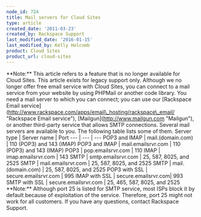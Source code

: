 ```yaml
---
node_id: 724
title: Mail servers for Cloud Sites
type: article
created_date: '2011-03-23'
created_by: Rackspace Support
last_modified_date: '2016-01-15'
last_modified_by: Kelly Holcomb
product: Cloud Sites
product_url: cloud-sites
---
```


\*\*Note:\*\* This article refers to a feature that is no longer
available for Cloud Sites. This article exists for legacy support only.
Although we no longer offer free email service with Cloud Sites, you can
connect to a mail service from your website by using PHPMail or another
code library. You need a mail server to which you can connect; you can
use our \[Rackspace Email
service\](http://www.rackspace.com/apps/email\_hosting/rackspace\_email/
"Rackspace Email service"), \[Mailgun\](http://www.mailgun.com
"Mailgun"), or another third-party service that allows SMTP connections.
Several mail servers are available to you. The following table lists
some of them. Server type | Server name | Port --- | --- | --- POP3 and
IMAP | mail.(domain.com) | 110 (POP3) and 143 (IMAP) POP3 and IMAP |
mail.emailsrvr.com | 110 (POP3) and 143 (IMAP) POP3 | pop.emailsrvr.com
| 110 IMAP | imap.emailsrvr.com | 143 SMTP | smtp.emailsrvr.com | 25,
587, 8025, and 2525 SMTP | mail.emailsrvr.com | 25, 587, 8025, and 2525
SMTP | mail.(domain.com) | 25, 587, 8025, and 2525 POP3 with SSL |
secure.emailsrvr.com | 995 IMAP with SSL | secure.emailsrvr.com| 993
SMTP with SSL | secure.emailsrvr.com | 25, 465, 587, 8025, and 2525
\*\*Note:\*\* Although port 25 is listed for SMTP service, most ISPs
block it by default because of exploitation of the service. Therefore,
port 25 might not work for all customers. If you have any questions,
contact Rackspace Support.

